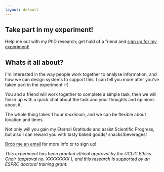 ```yaml
---
layout: default
---
```


## Take part in my experiment! 
Help me out with my PhD research; get hold of a friend and <a href="mailto:geraint.jones@ucl.ac.uk?Subject=Experiment signup" target="_top">sign up for my experiment!</a>

## Whats it all about?
I'm interested in the way people work together to analyse information, and how we can design systems to support this. I can tell you more after you've taken part in the experiment :-) 

You and a friend will work together to complete a simple task, then we will finish up with a quick chat about the task and your thoughts and opinions about it.

The whole thing takes 1 hour *maximum*, and we can be flexible about location and times. 

Not only will you gain my Eternal Gratitude and assist Scientific Progress, but also I can reward you with tasty baked goods/ snacks/beverages!

<a href="mailto:geraint.jones@ucl.ac.uk?Subject=Experiment signup" target="_top">Drop me an email</a>
for more info or to sign up! 

_This experiment has been granted ethical approval by the UCLIC Ethics Chair (approval no. XXXXXXXX ), and this research is supported by an ESPRC doctoral training grant._ 
